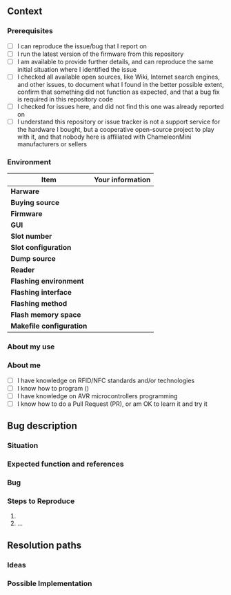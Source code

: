 <!-- Everything wrote in between such markers before and after this phrase are comments, will not be displayed, and are to be replaced or can be deleted. The rest is to let untouched, except where specified, or your report will be ugly. Use "Preview" tab just above to check how things will be displayed. -->
<!-- If you do not understand what is requested somewhere in here, please read Wiki pages and read other issues first. -->
## Context
### Prerequisites
<!-- Put an "X" for each item you achieved or agree with, between [ ], like this: [X]. If you do not know, do not check. You are most probably not ready to submit a bug report if not all items are checked, or the bug report should not be submitted on this repository: if you do so anyway, you may receive no feedback. -->
* [ ] I can reproduce the issue/bug that I report on
* [ ] I run the latest version of the firmware from this repository
* [ ] I am available to provide further details, and can reproduce the same initial situation where I identified the issue
* [ ] I checked all available open sources, like Wiki, Internet search engines, and other issues, to document what I found in the better possible extent, confirm that something did not function as expected, and that a bug fix is required in this repository code
* [ ] I checked for issues here, and did not find this one was already reported on
* [ ] I understand this repository or issue tracker is not a support service for the hardware I bought, but a cooperative open-source project to play with it, and that nobody here is affiliated with ChameleonMini manufacturers or sellers
### Environment
<!-- Write your information on the right column between the | | characters. Do not delete/modify any | character. If you need to use a | character in your writing, or code, put them between back-quotes, `like this`. -->
|Item|Your information|
|---|---|
|**Harware**|<!-- Version of your hardware: RevE Rebboted, RevG, Other, I don't known. If you don't know, it's probably written on it under the Chameleon picture. As a reminder, this repositoty only supports RevE Rebooted for now -->
|**Buying source**|<!-- Put a URL to the merchant website where you  bought your ChameleonMini, or write a description of it. -->|
|**Firmware**|<!-- Write the full version name of your firmware. Use the "VERSION" command, or look at "Settings" tab in GUI. -->|
|**GUI**|<!-- Put a URL to file or repository source whre you found the GUI you are using to program or configure your ChameleonMini. If you do not use one and use commands only, type Terminal. As a reminder, rebootedGUI only is supposed to work with firmware in this repo. -->|
|**Slot number**|<!-- Put the slot number you are using when the bug appears, from 1 to 8. If it is not applicable, put N/A. -->|
|**Slot configuration**|<!-- Write the setting name of the slot you are using when the bug appears. The setting name might be one like "MF_CLASSIC_1K" or "MF_DETECTION", amongst the list found on wiki here: https://github.com/iceman1001/ChameleonMini-rebooted/wiki/Configurations. If it is not applicable, put N/A. -->|
|**Dump source**|<!-- If you are using a card dump on the slot when the bug appears, briefly describe where your dump come from (card source, how did you dump it). If it is not applicable, put N/A. -->|
|**Reader**|<!-- Briefly describe the reader or device to which you applied your ChameleonMini (brand, type, use case). If it is not applicable, put N/A. -->|
|**Flashing environment**|<!-- Briefly describe the environment from which you compile, flash and program your CHameleonMini (OS, version). If you use different ones from different activities, or could reproduce the bug on different environments, describe them all. If it is not applicable, put N/A. -->|
|**Flashing interface**|<!-- How do you connect your ChameleonMini to your computer to flash it. Please specify amongst: USB, AVRISPmkII, other (describe). If it is not applicable, put N/A. -->|
|**Flashing method**|<!-- How do you flash a firmware to your ChameleonMini. Please specify amongst: dfu-programmer, flash.bat, BOOT_LOADER_EXE.exe, avrdude, other (describe). If it is not applicable, put N/A. -->|
|**Flash memory space**|<!-- How many flash memory space do you have in your device. Find this information with "SPI_FLASHINFO" command. -->|
|**Makefile configuration**|<!-- Tell which configuration/settings you tuned in Makefile. If it is not applicable, put N/A. -->|
### About my use
<!-- Please briefly describe how/why you mainly use a ChameleonMini, and what you are trying to do with it. -->
### About me
<!-- Put an "X" for each item you achieved or agree with, between [ ], like this: [X]. If you do not know, do not check. -->
* [ ] I have knowledge on RFID/NFC standards and/or technologies
* [ ] I know how to program (<!-- Please detail relevant langages that are used within this repo if you want: C, Bash, Python, etc. -->)
* [ ] I have knowledge on AVR microcontrollers programming
* [ ] I know how to do a Pull Request (PR), or am OK to learn it and try it

## Bug description
### Situation
<!-- Please describe what you are trying to do when the bug appears, and in which situation. Please also describe the 2 or 3 last things you did with your ChameleonMini before you were in the situation where the bug appeared, if possible. -->
### Expected function and references
<!-- Please describe how things are supposed to work from your perspective, and give URL or paths to this repository or Wiki pages that actually tell this is how it is supposed to happen. -->
### Bug
<!-- Please describe the bug you identified, i.e. in what ways it did not function as expected. -->
<!-- Give as much details as possible. Include commands, terminal output, and/or code lines where relevant, between back-quotes `like this` for a simple line, or between back-quotes paragraphs for multiple lines ``` LIKE THIS ```. -->
### Steps to Reproduce
<!-- Provide a link to a live example, images if relevant (GUI for instance), and/or an unambiguous set of actions to reproduce this bug. Include commands, terminal output, and/or code lines to reproduce, between back-quotes `like this` if relevant. -->
1.
2. ...

## Resolution paths
### Ideas
<!-- Describe any idea you have to fix the issue, if any. Put N/A if you do not have any. -->
### Possible Implementation
<!-- If you have any suggested implementation to fix the issue, including code, put it here between back-quotes paragraphs ``` LIKE THIS ```. Put N/A if you do not have any. -->

<!-- Thanks in advance for submitting a complete bug report -->

